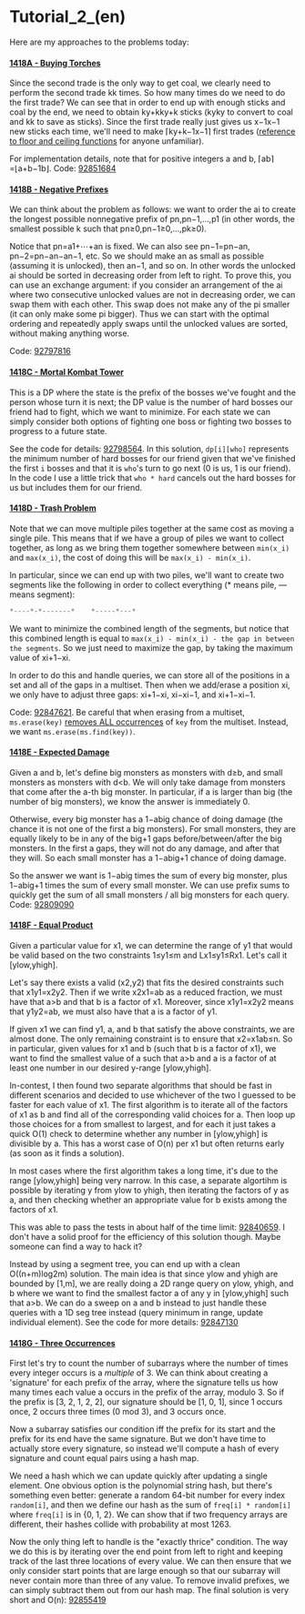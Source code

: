 # Tutorial_2_(en)

Here are my approaches to the problems today:

#### [1418A - Buying Torches](../problems/A._Buying_Torches.md "Educational Codeforces Round 95 (Rated for Div. 2)")

Since the second trade is the only way to get coal, we clearly need to perform the second trade kk times. So how many times do we need to do the first trade? We can see that in order to end up with enough sticks and coal by the end, we need to obtain ky+kky+k sticks (kyky to convert to coal and kk to save as sticks). Since the first trade really just gives us x−1x−1 new sticks each time, we'll need to make ⌈ky+k−1x−1⌉ first trades ([reference to floor and ceiling functions](https://codeforces.com/https://en.wikipedia.org/wiki/Floor_and_ceiling_functions) for anyone unfamiliar).

For implementation details, note that for positive integers a and b, ⌈ab⌉=⌊a+b−1b⌋. Code: [92851684](https://codeforces.com/contest/1418/submission/92851684 "Submission 92851684 by neal")

#### [1418B - Negative Prefixes](../problems/B._Negative_Prefixes.md "Educational Codeforces Round 95 (Rated for Div. 2)")

We can think about the problem as follows: we want to order the ai to create the longest possible nonnegative prefix of pn,pn−1,…,p1 (in other words, the smallest possible k such that pn≥0,pn−1≥0,…,pk≥0).

Notice that pn=a1+⋯+an is fixed. We can also see pn−1=pn−an, pn−2=pn−an−an−1, etc. So we should make an as small as possible (assuming it is unlocked), then an−1, and so on. In other words the unlocked ai should be sorted in decreasing order from left to right. To prove this, you can use an exchange argument: if you consider an arrangement of the ai where two consecutive unlocked values are not in decreasing order, we can swap them with each other. This swap does not make any of the pi smaller (it can only make some pi bigger). Thus we can start with the optimal ordering and repeatedly apply swaps until the unlocked values are sorted, without making anything worse.

Code: [92797816](https://codeforces.com/contest/1418/submission/92797816 "Submission 92797816 by neal")

#### [1418C - Mortal Kombat Tower](../problems/C._Mortal_Kombat_Tower.md "Educational Codeforces Round 95 (Rated for Div. 2)")

This is a DP where the state is the prefix of the bosses we've fought and the person whose turn it is next; the DP value is the number of hard bosses our friend had to fight, which we want to minimize. For each state we can simply consider both options of fighting one boss or fighting two bosses to progress to a future state.

See the code for details: [92798564](https://codeforces.com/contest/1418/submission/92798564 "Submission 92798564 by neal"). In this solution, `dp[i][who]` represents the minimum number of hard bosses for our friend given that we've finished the first `i` bosses and that it is `who`'s turn to go next (0 is us, 1 is our friend). In the code I use a little trick that `who * hard` cancels out the hard bosses for us but includes them for our friend.

#### [1418D - Trash Problem](../problems/D._Trash_Problem.md "Educational Codeforces Round 95 (Rated for Div. 2)")

Note that we can move multiple piles together at the same cost as moving a single pile. This means that if we have a group of piles we want to collect together, as long as we bring them together somewhere between `min(x_i)` and `max(x_i)`, the cost of doing this will be `max(x_i) - min(x_i)`.

In particular, since we can end up with two piles, we'll want to create two segments like the following in order to collect everything (* means pile, — means segment):

 
```cpp
*----*-*-------*    *-----*---*
```
We want to minimize the combined length of the segments, but notice that this combined length is equal to `max(x_i) - min(x_i) - the gap in between the segments`. So we just need to maximize the gap, by taking the maximum value of xi+1−xi.

In order to do this and handle queries, we can store all of the positions in a set and all of the gaps in a multiset. Then when we add/erase a position xi, we only have to adjust three gaps: xi+1−xi, xi−xi−1, and xi+1−xi−1.

Code: [92847621](https://codeforces.com/contest/1418/submission/92847621 "Submission 92847621 by neal"). Be careful that when erasing from a multiset, `ms.erase(key)` [removes ALL occurrences](https://codeforces.com/https://en.cppreference.com/w/cpp/container/multiset/erase) of `key` from the multiset. Instead, we want `ms.erase(ms.find(key))`.

#### [1418E - Expected Damage](../problems/E._Expected_Damage.md "Educational Codeforces Round 95 (Rated for Div. 2)")

Given a and b, let's define big monsters as monsters with d≥b, and small monsters as monsters with d<b. We will only take damage from monsters that come after the a-th big monster. In particular, if a is larger than big (the number of big monsters), we know the answer is immediately 0.

Otherwise, every big monster has a 1−abig chance of doing damage (the chance it is not one of the first a big monsters). For small monsters, they are equally likely to be in any of the big+1 gaps before/between/after the big monsters. In the first a gaps, they will not do any damage, and after that they will. So each small monster has a 1−abig+1 chance of doing damage.

So the answer we want is 1−abig times the sum of every big monster, plus 1−abig+1 times the sum of every small monster. We can use prefix sums to quickly get the sum of all small monsters / all big monsters for each query. Code: [92809090](https://codeforces.com/contest/1418/submission/92809090 "Submission 92809090 by neal")

#### [1418F - Equal Product](../problems/F._Equal_Product.md "Educational Codeforces Round 95 (Rated for Div. 2)")

Given a particular value for x1, we can determine the range of y1 that would be valid based on the two constraints 1≤y1≤m and Lx1≤y1≤Rx1. Let's call it [ylow,yhigh].

Let's say there exists a valid (x2,y2) that fits the desired constraints such that x1y1=x2y2. Then if we write x2x1=ab as a reduced fraction, we must have that a>b and that b is a factor of x1. Moreover, since x1y1=x2y2 means that y1y2=ab, we must also have that a is a factor of y1.

If given x1 we can find y1, a, and b that satisfy the above constraints, we are almost done. The only remaining constraint is to ensure that x2=x1ab≤n. So in particular, given values for x1 and b (such that b is a factor of x1), we want to find the smallest value of a such that a>b and a is a factor of at least one number in our desired y-range [ylow,yhigh].

In-contest, I then found two separate algorithms that should be fast in different scenarios and decided to use whichever of the two I guessed to be faster for each value of x1. The first algorithm is to iterate all of the factors of x1 as b and find all of the corresponding valid choices for a. Then loop up those choices for a from smallest to largest, and for each it just takes a quick O(1) check to determine whether any number in [ylow,yhigh] is divisible by a. This has a worst case of O(n) per x1 but often returns early (as soon as it finds a solution).

In most cases where the first algorithm takes a long time, it's due to the range [ylow,yhigh] being very narrow. In this case, a separate algortihm is possible by iterating y from ylow to yhigh, then iterating the factors of y as a, and then checking whether an appropriate value for b exists among the factors of x1.

This was able to pass the tests in about half of the time limit: [92840659](https://codeforces.com/contest/1418/submission/92840659 "Submission 92840659 by neal"). I don't have a solid proof for the efficiency of this solution though. Maybe someone can find a way to hack it?

Instead by using a segment tree, you can end up with a clean O((n+m)log2m) solution. The main idea is that since ylow and yhigh are bounded by [1,m], we are really doing a 2D range query on ylow, yhigh, and b where we want to find the smallest factor a of any y in [ylow,yhigh] such that a>b. We can do a sweep on a and b instead to just handle these queries with a 1D seg tree instead (query minimum in range, update individual element). See the code for more details: [92847130](https://codeforces.com/contest/1418/submission/92847130 "Submission 92847130 by neal")

#### [1418G - Three Occurrences](../problems/G._Three_Occurrences.md "Educational Codeforces Round 95 (Rated for Div. 2)")

First let's try to count the number of subarrays where the number of times every integer occurs is a *multiple* of 3. We can think about creating a 'signature' for each prefix of the array, where the signature tells us how many times each value a occurs in the prefix of the array, modulo 3. So if the prefix is [3, 2, 1, 2, 2], our signature should be [1, 0, 1], since 1 occurs once, 2 occurs three times (0 mod 3), and 3 occurs once.

Now a subarray satisfies our condition iff the prefix for its start and the prefix for its end have the same signature. But we don't have time to actually store every signature, so instead we'll compute a hash of every signature and count equal pairs using a hash map.

We need a hash which we can update quickly after updating a single element. One obvious option is the polynomial string hash, but there's something even better: generate a random 64-bit number for every index `random[i]`, and then we define our hash as the sum of `freq[i] * random[i]` where `freq[i]` is in {0, 1, 2}. We can show that if two frequency arrays are different, their hashes collide with probability at most 1263.

Now the only thing left to handle is the "exactly thrice" condition. The way we do this is by iterating over the end point from left to right and keeping track of the last three locations of every value. We can then ensure that we only consider start points that are large enough so that our subarray will never contain more than three of any value. To remove invalid prefixes, we can simply subtract them out from our hash map. The final solution is very short and O(n): [92855419](https://codeforces.com/contest/1418/submission/92855419 "Submission 92855419 by neal")

